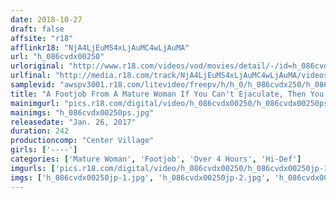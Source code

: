 ```yaml
---
date: 2018-10-27
draft: false
affsite: "r18"
afflinkr18: "NjA4LjEuMS4xLjAuMC4wLjAuMA"
url: "h_086cvdx00250"
urloriginal: "http://www.r18.com/videos/vod/movies/detail/-/id=h_086cvdx00250"
urlfinal: "http://media.r18.com/track/NjA4LjEuMS4xLjAuMC4wLjAuMA/videos/vod/movies/detail/-/id=h_086cvdx00250"
samplevid: "awspv3001.r18.com/litevideo/freepv/h/h_0/h_086cvdx250/h_086cvdx250_dmb_w.mp4"
title: "A Footjob From A Mature Woman If You Can't Ejaculate, Then You'll Be Punished With Sex Until You Become Butter In Her Feet 20 Ladies/4 Hours"
mainimgurl: "pics.r18.com/digital/video/h_086cvdx00250/h_086cvdx00250ps.jpg"
mainimgs: "h_086cvdx00250ps.jpg"
releasedate: "Jan. 26, 2017"
duration: 242
productioncomp: "Center Village"
girls: ['----']
categories: ['Mature Woman', 'Footjob', 'Over 4 Hours', 'Hi-Def']
imgurls: ['pics.r18.com/digital/video/h_086cvdx00250/h_086cvdx00250jp-1.jpg', 'pics.r18.com/digital/video/h_086cvdx00250/h_086cvdx00250jp-2.jpg', 'pics.r18.com/digital/video/h_086cvdx00250/h_086cvdx00250jp-3.jpg', 'pics.r18.com/digital/video/h_086cvdx00250/h_086cvdx00250jp-4.jpg', 'pics.r18.com/digital/video/h_086cvdx00250/h_086cvdx00250jp-5.jpg', 'pics.r18.com/digital/video/h_086cvdx00250/h_086cvdx00250jp-6.jpg', 'pics.r18.com/digital/video/h_086cvdx00250/h_086cvdx00250jp-7.jpg', 'pics.r18.com/digital/video/h_086cvdx00250/h_086cvdx00250jp-8.jpg', 'pics.r18.com/digital/video/h_086cvdx00250/h_086cvdx00250jp-9.jpg', 'pics.r18.com/digital/video/h_086cvdx00250/h_086cvdx00250jp-10.jpg', 'pics.r18.com/digital/video/h_086cvdx00250/h_086cvdx00250jp-11.jpg', 'pics.r18.com/digital/video/h_086cvdx00250/h_086cvdx00250jp-12.jpg', 'pics.r18.com/digital/video/h_086cvdx00250/h_086cvdx00250jp-13.jpg', 'pics.r18.com/digital/video/h_086cvdx00250/h_086cvdx00250jp-14.jpg', 'pics.r18.com/digital/video/h_086cvdx00250/h_086cvdx00250jp-15.jpg', 'pics.r18.com/digital/video/h_086cvdx00250/h_086cvdx00250jp-16.jpg', 'pics.r18.com/digital/video/h_086cvdx00250/h_086cvdx00250jp-17.jpg', 'pics.r18.com/digital/video/h_086cvdx00250/h_086cvdx00250jp-18.jpg', 'pics.r18.com/digital/video/h_086cvdx00250/h_086cvdx00250jp-19.jpg', 'pics.r18.com/digital/video/h_086cvdx00250/h_086cvdx00250jp-20.jpg']
imgs: ['h_086cvdx00250jp-1.jpg', 'h_086cvdx00250jp-2.jpg', 'h_086cvdx00250jp-3.jpg', 'h_086cvdx00250jp-4.jpg', 'h_086cvdx00250jp-5.jpg', 'h_086cvdx00250jp-6.jpg', 'h_086cvdx00250jp-7.jpg', 'h_086cvdx00250jp-8.jpg', 'h_086cvdx00250jp-9.jpg', 'h_086cvdx00250jp-10.jpg', 'h_086cvdx00250jp-11.jpg', 'h_086cvdx00250jp-12.jpg', 'h_086cvdx00250jp-13.jpg', 'h_086cvdx00250jp-14.jpg', 'h_086cvdx00250jp-15.jpg', 'h_086cvdx00250jp-16.jpg', 'h_086cvdx00250jp-17.jpg', 'h_086cvdx00250jp-18.jpg', 'h_086cvdx00250jp-19.jpg', 'h_086cvdx00250jp-20.jpg']
---
```

